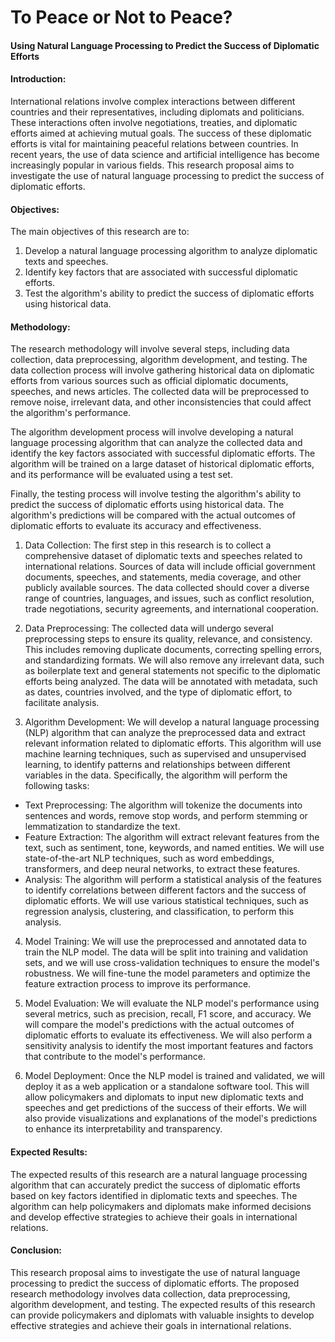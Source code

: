 # To Peace or Not to Peace?
#### Using Natural Language Processing to Predict the Success of Diplomatic Efforts

#### Introduction:
International relations involve complex interactions between different countries and their representatives, including diplomats and politicians. These interactions often involve negotiations, treaties, and diplomatic efforts aimed at achieving mutual goals. The success of these diplomatic efforts is vital for maintaining peaceful relations between countries. In recent years, the use of data science and artificial intelligence has become increasingly popular in various fields. This research proposal aims to investigate the use of natural language processing to predict the success of diplomatic efforts.

#### Objectives:
The main objectives of this research are to:

1. Develop a natural language processing algorithm to analyze diplomatic texts and speeches.
2. Identify key factors that are associated with successful diplomatic efforts.
3. Test the algorithm's ability to predict the success of diplomatic efforts using historical data.

#### Methodology:
The research methodology will involve several steps, including data collection, data preprocessing, algorithm development, and testing. The data collection process will involve gathering historical data on diplomatic efforts from various sources such as official diplomatic documents, speeches, and news articles. The collected data will be preprocessed to remove noise, irrelevant data, and other inconsistencies that could affect the algorithm's performance.

The algorithm development process will involve developing a natural language processing algorithm that can analyze the collected data and identify the key factors associated with successful diplomatic efforts. The algorithm will be trained on a large dataset of historical diplomatic efforts, and its performance will be evaluated using a test set.

Finally, the testing process will involve testing the algorithm's ability to predict the success of diplomatic efforts using historical data. The algorithm's predictions will be compared with the actual outcomes of diplomatic efforts to evaluate its accuracy and effectiveness.

1. Data Collection:
The first step in this research is to collect a comprehensive dataset of diplomatic texts and speeches related to international relations. Sources of data will include official government documents, speeches, and statements, media coverage, and other publicly available sources. The data collected should cover a diverse range of countries, languages, and issues, such as conflict resolution, trade negotiations, security agreements, and international cooperation.

2. Data Preprocessing:
The collected data will undergo several preprocessing steps to ensure its quality, relevance, and consistency. This includes removing duplicate documents, correcting spelling errors, and standardizing formats. We will also remove any irrelevant data, such as boilerplate text and general statements not specific to the diplomatic efforts being analyzed. The data will be annotated with metadata, such as dates, countries involved, and the type of diplomatic effort, to facilitate analysis.

3. Algorithm Development:
We will develop a natural language processing (NLP) algorithm that can analyze the preprocessed data and extract relevant information related to diplomatic efforts. This algorithm will use machine learning techniques, such as supervised and unsupervised learning, to identify patterns and relationships between different variables in the data. Specifically, the algorithm will perform the following tasks:
 + Text Preprocessing: The algorithm will tokenize the documents into sentences and words, remove stop words, and perform stemming or lemmatization to standardize the text.
 + Feature Extraction: The algorithm will extract relevant features from the text, such as sentiment, tone, keywords, and named entities. We will use state-of-the-art NLP techniques, such as word embeddings, transformers, and deep neural networks, to extract these features.
 + Analysis: The algorithm will perform a statistical analysis of the features to identify correlations between different factors and the success of diplomatic efforts. We will use various statistical techniques, such as regression analysis, clustering, and classification, to perform this analysis.

4. Model Training:
We will use the preprocessed and annotated data to train the NLP model. The data will be split into training and validation sets, and we will use cross-validation techniques to ensure the model's robustness. We will fine-tune the model parameters and optimize the feature extraction process to improve its performance.

5. Model Evaluation:
We will evaluate the NLP model's performance using several metrics, such as precision, recall, F1 score, and accuracy. We will compare the model's predictions with the actual outcomes of diplomatic efforts to evaluate its effectiveness. We will also perform a sensitivity analysis to identify the most important features and factors that contribute to the model's performance.

6. Model Deployment:
Once the NLP model is trained and validated, we will deploy it as a web application or a standalone software tool. This will allow policymakers and diplomats to input new diplomatic texts and speeches and get predictions of the success of their efforts. We will also provide visualizations and explanations of the model's predictions to enhance its interpretability and transparency.

#### Expected Results:
The expected results of this research are a natural language processing algorithm that can accurately predict the success of diplomatic efforts based on key factors identified in diplomatic texts and speeches. The algorithm can help policymakers and diplomats make informed decisions and develop effective strategies to achieve their goals in international relations.

#### Conclusion:
This research proposal aims to investigate the use of natural language processing to predict the success of diplomatic efforts. The proposed research methodology involves data collection, data preprocessing, algorithm development, and testing. The expected results of this research can provide policymakers and diplomats with valuable insights to develop effective strategies and achieve their goals in international relations.
